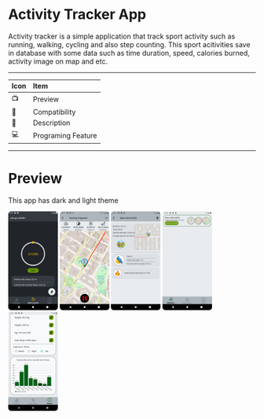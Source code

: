 # Activity Tracker App
Activity tracker is a simple application that track sport activity such as running, walking, cycling and also step counting. This sport acitivities save in database
with some data such as time duration, speed, calories burned, activity image on map and etc.  

--------------------------------------------------------------------------------------------------------------------------------------------------------------
|    Icon    |      Item    |
| :-------- | :------- |
|    📺    |      Preview    |
|     📱    |    Compatibility |
|    📣    |    Description |
|    💻    |  Programing Feature |
--------------------------------------------------------------------------------------------------------------------------------------------------------------
# Preview 
This app has dark and light theme

<img src="https://github.com/Mak7293/ActivityTrackerApp/blob/master/screenshots/Screenshot_20230107_152014.png" width=20% height=20%> <img src="https://github.com/Mak7293/ActivityTrackerApp/blob/master/screenshots/Screenshot_20230106_223129.png" width=20% height=20%> <img src="https://github.com/Mak7293/ActivityTrackerApp/blob/master/screenshots/Screenshot_20230106_224129.png" width=20% height=20%> <img src="https://github.com/Mak7293/ActivityTrackerApp/blob/master/screenshots/Screenshot_20230106_224043.png" width=20% height=20%> <img src="https://github.com/Mak7293/ActivityTrackerApp/blob/master/screenshots/Screenshot_20230106_224756.png" width=20% height=20%>


